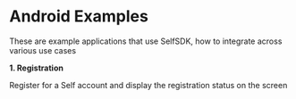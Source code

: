 # Android Examples

These are example applications that use SelfSDK, how to integrate across various use cases


__1. Registration__

Register for a Self account and display the registration status on the screen